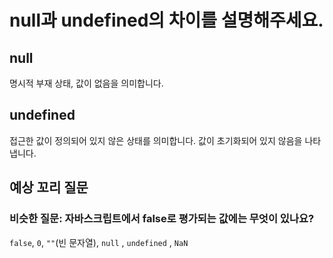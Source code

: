 # null과 undefined의 차이를 설명해주세요.

## null

명시적 부재 상태, 값이 없음을 의미합니다.

## undefined

접근한 값이 정의되어 있지 않은 상태를 의미합니다. 값이 초기화되어 있지 않음을 나타냅니다.

## 예상 꼬리 질문

### 비슷한 질문: 자바스크립트에서 false로 평가되는 값에는 무엇이 있나요?

`false`, `0`, `""`(빈 문자열), `null` , `undefined` , `NaN`

